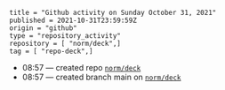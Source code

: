 ```
title = "Github activity on Sunday October 31, 2021"
published = 2021-10-31T23:59:59Z
origin = "github"
type = "repository_activity"
repository = [ "norm/deck",]
tag = [ "repo-deck",]
```

* 08:57 — created repo [`norm/deck`](https://github.com/norm/deck)
* 08:57 — created branch main on [`norm/deck`](https://github.com/norm/deck)

